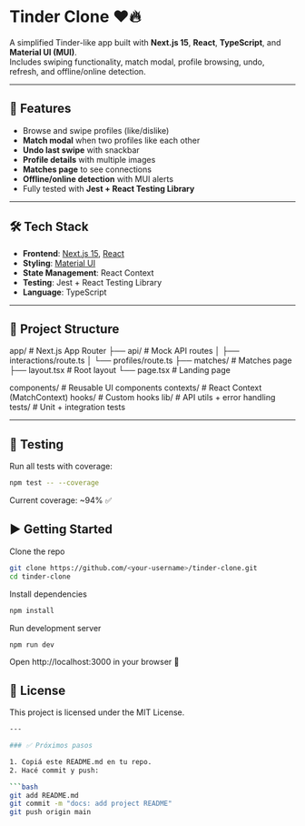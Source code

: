 # Tinder Clone ❤️🔥

A simplified Tinder-like app built with **Next.js 15**, **React**, **TypeScript**, and **Material UI (MUI)**.  
Includes swiping functionality, match modal, profile browsing, undo, refresh, and offline/online detection.

---

## 🚀 Features

- Browse and swipe profiles (like/dislike)
- **Match modal** when two profiles like each other
- **Undo last swipe** with snackbar
- **Profile details** with multiple images
- **Matches page** to see connections
- **Offline/online detection** with MUI alerts
- Fully tested with **Jest + React Testing Library**

---

## 🛠️ Tech Stack

- **Frontend**: [Next.js 15](https://nextjs.org/), [React](https://react.dev/)
- **Styling**: [Material UI](https://mui.com/)
- **State Management**: React Context
- **Testing**: Jest + React Testing Library
- **Language**: TypeScript

---

## 📂 Project Structure

app/ # Next.js App Router
├── api/ # Mock API routes
│ ├── interactions/route.ts
│ └── profiles/route.ts
├── matches/ # Matches page
├── layout.tsx # Root layout
└── page.tsx # Landing page

components/ # Reusable UI components
contexts/ # React Context (MatchContext)
hooks/ # Custom hooks
lib/ # API utils + error handling
tests/ # Unit + integration tests

---

## 🧪 Testing

Run all tests with coverage:

```bash
npm test -- --coverage
```

Current coverage: ~94% ✅

## ▶️ Getting Started

Clone the repo

```bash
git clone https://github.com/<your-username>/tinder-clone.git
cd tinder-clone
```

Install dependencies

```bash
npm install
```

Run development server

```bash
npm run dev
```

Open http://localhost:3000 in your browser 🎉

## 📜 License

This project is licensed under the MIT License.

````bash
---

### ✅ Próximos pasos

1. Copiá este README.md en tu repo.
2. Hacé commit y push:

```bash
git add README.md
git commit -m "docs: add project README"
git push origin main
````
